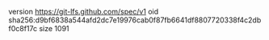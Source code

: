 version https://git-lfs.github.com/spec/v1
oid sha256:d9bf6838a544afd2dc7e19976cab0f87fb6641df8807720338f4c2dbf0c8f17c
size 1091
